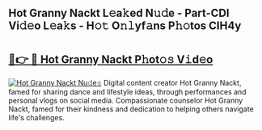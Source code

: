 ## Hot Granny Nackt L𝚎a𝚔ed N𝚞𝚍e - Part-CDl Vi𝚍𝚎o L𝚎a𝚔s - H𝚘𝚝 O𝚗𝚕yf𝚊ns P𝚑𝚘tos CIH4y

# <h2><a href="http://kf6kev.oniu.top/?m=Hot+Granny+Nackt">🔗👉 🔴 Hot Granny Nackt P𝚑ot𝚘𝚜 V𝚒d𝚎o</a></h2>

[![Hot Granny Nackt Nu𝚍e𝚜](https://i.imgur.com/0qMVB7G.gif)](http://kf6kev.oniu.top/?m=Hot+Granny+Nackt)
Digital content creator Hot Granny Nackt, famed for sharing dance and lifestyle ideas, through performances and personal vlogs on social media. Compassionate counselor Hot Granny Nackt, famed for their kindness and dedication to helping others navigate life's challenges.  
